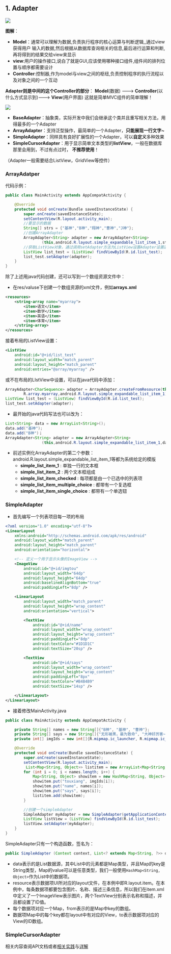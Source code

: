 ## 1. Adapter

![](http://www.runoob.com/wp-content/uploads/2015/09/11147289.jpg)

**图解**：

- **Model**：通常可以理解为数据,负责执行程序的核心运算与判断逻辑,,通过view获得用户 输入的数据,然后根据从数据库查询相关的信息,最后进行运算和判断,再将得到的结果交给view来显示
- **view**:用户的操作接口,说白了就是GUI,应该使用哪种接口组件,组件间的排列位置与顺序都需要设计
- **Controller**:控制器,作为model与view之间的枢纽,负责控制程序的执行流程以及对象之间的一个互动

**Adapter则是中间的这个Controller的部分**： **Model**(数据) ---> **Controller**(以什么方式显示到)---> **View**(用户界面) 这就是简单MVC组件的简单理解！

![](http://www.runoob.com/wp-content/uploads/2015/09/77919389.jpg)

- **BaseAdapter**：抽象类，实际开发中我们会继承这个类并且重写相关方法，用得最多的一个Adapter
- **ArrayAdapter**：支持泛型操作，最简单的一个Adapter，**只能展现一行文字~**
- **SimpleAdapter**：同样具有良好扩展性的一个Adapter，可以**自定义**多种效果
- **SimpleCursorAdapter**：用于显示简单文本类型的**listView**，一般在数据库那里会用到，不过有点过时， **不推荐使用**！

（Adapter一般需要结合ListView，GridView等控件）

### ArrayAdatper

代码示例：

```java
public class MainActivity extends AppCompatActivity {

    @Override
    protected void onCreate(Bundle savedInstanceState) {
        super.onCreate(savedInstanceState);
        setContentView(R.layout.activity_main);
        //要显示的数据
        String[] strs = {"基神","B神","翔神","曹神","J神"};
        //创建ArrayAdapter
        ArrayAdapter<String> adapter = new ArrayAdapter<String>
                (this,android.R.layout.simple_expandable_list_item_1,strs);
        //获取ListView对象，通过调用setAdapter方法为ListView设置Adapter设置适配器
        ListView list_test = (ListView) findViewById(R.id.list_test);
        list_test.setAdapter(adapter);
    }
}
```

除了上述用java代码创建，还可以写到一个数组资源文件中：

- 在res/valuse下创建一个数组资源的xml文件，例如**arrays.xml**

```xml
<resources>
    <string-array name="myarray">
        <item>语文</item>
        <item>数学</item>
        <item>英语</item>
        <item>体育</item>
    </string-array>
</resources>
```

接着布局的ListView设置：

```xml
<ListView
    android:id="@+id/list_test"
    android:layout_width="match_parent"
    android:layout_height="match_parent"
    android:entries="@array/myarray" />
```

或不在布局的LIstView中设置，可以在java代码中添加：

```java
ArrayAdapter<CharSequence> adapter = ArrayAdapter.createFromResource(this,
        R.array.myarray,android.R.layout.simple_expandable_list_item_1);
ListView list_test = (ListView) findViewById(R.id.list_test);
list_test.setAdapter(adapter);
```

- 最开始的java代码写法也可以改为：

```java
List<String> data = new ArrayList<String>();
data.add("基神");
data.add("B神")；
ArrayAdapter<String> adapter = new ArrayAdapter<String>
                (this,android.R.layout.simple_expandable_list_item_1,data);
```

- 前述实例化ArrayAdapter的第二个参数：android.R.layout.simple_expandable_list_item_1等都为系统给定的模版
  - **simple_list_item_1** : 单独一行的文本框 
  - **simple_list_item_2** : 两个文本框组成
  - **simple_list_item_checked** : 每项都是由一个已选中的列表项 
  - **simple_list_item_multiple_choice** : 都带有一个复选框 
  - **simple_list_item_single_choice** : 都带有一个单选钮 



### SimpleAdapter

- 首先编写一个列表项目每一项的布局

```xml
<?xml version="1.0" encoding="utf-8"?>
<LinearLayout
    xmlns:android="http://schemas.android.com/apk/res/android"
    android:layout_width="match_parent"
    android:layout_height="match_parent"
    android:orientation="horizontal">

    <!-- 定义一个用于显示头像的ImageView -->
    <ImageView
        android:id="@+id/imgtou"
        android:layout_width="64dp"
        android:layout_height="64dp"
        android:baselineAlignBottom="true"
        android:paddingLeft="8dp" />

    <LinearLayout
        android:layout_width="match_parent"
        android:layout_height="wrap_content"
        android:orientation="vertical">

        <TextView
            android:id="@+id/name"
            android:layout_width="wrap_content"
            android:layout_height="wrap_content"
            android:paddingLeft="8dp"
            android:textColor="#1D1D1C"
            android:textSize="20sp" />

        <TextView
            android:id="@+id/says"
            android:layout_width="wrap_content"
            android:layout_height="wrap_content"
            android:paddingLeft="8px"
            android:textColor="#B4B4B9"
            android:textSize="14sp" />

    </LinearLayout>
</LinearLayout>
```

- 接着修改MainActivity.java

```java
public class MainActivity extends AppCompatActivity {

    private String[] names = new String[]{"B神", "基神", "曹神"};
    private String[] says = new String[]{"无形被黑，最为致命", "大神好厉害~", "我将带头日狗~"};
    private int[] imgIds = new int[]{R.mipmap.ic_launcher, R.mipmap.ic_launcher, R.mipmap.ic_launcher};

    @Override
    protected void onCreate(Bundle savedInstanceState) {
        super.onCreate(savedInstanceState);
        setContentView(R.layout.activity_main);
         List<Map<String, Object>> listitem = new ArrayList<Map<String, Object>>();
        for (int i = 0; i < names.length; i++) {
            Map<String, Object> showitem = new HashMap<String, Object>();
            showitem.put("touxiang", imgIds[i]);
            showitem.put("name", names[i]);
            showitem.put("says", says[i]);
            listitem.add(showitem);
        }

        //创建一个simpleAdapter
        SimpleAdapter myAdapter = new SimpleAdapter(getApplicationContext(), listitem, R.layout.list_item, new String[]{"touxiang", "name", "says"}, new int[]{R.id.imgtou, R.id.name, R.id.says});
        ListView listView = (ListView) findViewById(R.id.list_test);
        listView.setAdapter(myAdapter);
    }
}
```

SimpleAdapter只有一个构造函数，签名为：

```java
public SimpleAdapter (Context context, List<? extends Map<String, ?>> data, int resource, String[] from, int[] to)
```

- data表示的是List数据源，其中List中的元素都是Map类型，并且Map的key是String类型，Map的value可以是任意类型，我们一般使用`HashMap<String, Object>`作为List中的数据项。
- resource表示数据项UI所对应的layout文件，在本例中即R.layout.item。在本例中，每条数据项都要包含图片、名称、描述三条信息，所以我们在item.xml中定义了一个ImageView表示图片，两个TextView分别表示名称和描述，并且都设置了ID值。
- 每个数据项对应一个Map，from表示的是Map中key的数组。
- 数据项Map中的每个key都在layout中有对应的View，to表示数据项对应的View的ID数组。

### SimpleCursorAdapter

相关内容查阅API文档或者[相关实践](http://www.runoob.com/w3cnote/android-tutorial-adapter.html)与[详解](https://blog.csdn.net/iispring/article/details/50793455)







